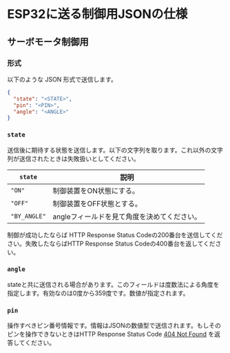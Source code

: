 # ESP32に送る制御用JSONの仕様

## サーボモータ制御用

### 形式

以下のような JSON 形式で送信します。

```json
{
  "state": "<STATE>",
  "pin": "<PIN>",
  "angle": "<ANGLE>"
}
```

### `state`

送信後に期待する状態を送信します。以下の文字列を取ります。これ以外の文字列が送信されたときは失敗扱いとしてください。

| `state` | 説明 |
|---|---|
|`"ON"` |制御装置をON状態にする。|
|`"OFF"`|制御装置をOFF状態とする。|
|`"BY_ANGLE"`|angleフィールドを見て角度を決めてください。|

制御が成功したならば HTTP Response Status Codeの200番台を送信してください。失敗したならばHTTP Response Status Codeの400番台を返してください。

### `angle`

stateと共に送信される場合があります。このフィールドは度数法による角度を指定します。有効なのは0度から359度です。数値が指定されます。

### `pin`

操作すべきピン番号情報です。情報はJSONの数値型で送信されます。もしそのピンを操作できないときはHTTP Response Status
Code [404 Not Found](https://developer.mozilla.org/ja/docs/Web/HTTP/Status/404) を返答してください。
